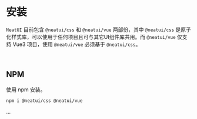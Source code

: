 # 安装

<code>NeatUI</code> 目前包含 <code>@neatui/css</code> 和 <code>@neatui/vue</code> 两部份，其中 <code>@neatui/css</code> 是原子化样式库，可以使用于任何项目且可与其它UI组件库共用。而 <code>@neatui/vue</code> 仅支持 Vue3 项目，使用 <code>@neatui/vue</code> 必须基于 <code>@neatui/css</code>。

<br />

## NPM

使用 npm 安装。

```
npm i @neatui/css @neatui/vue
```

...
